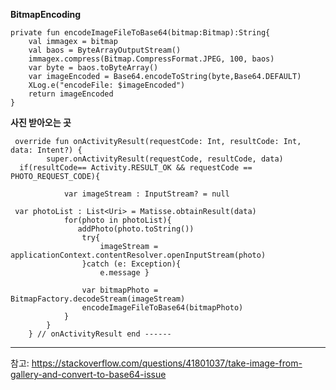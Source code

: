 
**BitmapEncoding**
~~~
private fun encodeImageFileToBase64(bitmap:Bitmap):String{  
    val immagex = bitmap  
    val baos = ByteArrayOutputStream()  
    immagex.compress(Bitmap.CompressFormat.JPEG, 100, baos)  
    var byte = baos.toByteArray()  
    var imageEncoded = Base64.encodeToString(byte,Base64.DEFAULT)  
    XLog.e("encodeFile: $imageEncoded")  
    return imageEncoded  
}
~~~

**사진 받아오는 곳**
~~~
 override fun onActivityResult(requestCode: Int, resultCode: Int, data: Intent?) {  
        super.onActivityResult(requestCode, resultCode, data)  
  if(resultCode== Activity.RESULT_OK && requestCode == PHOTO_REQUEST_CODE){  
  
            var imageStream : InputStream? = null  
  
 var photoList : List<Uri> = Matisse.obtainResult(data)  
            for(photo in photoList){  
               addPhoto(photo.toString())  
                try{  
                    imageStream = applicationContext.contentResolver.openInputStream(photo)  
                }catch (e: Exception){  
                    e.message }  
  
                var bitmapPhoto = BitmapFactory.decodeStream(imageStream)  
                encodeImageFileToBase64(bitmapPhoto)  
            } 
        }  
    } // onActivityResult end ------
~~~

----
참고: https://stackoverflow.com/questions/41801037/take-image-from-gallery-and-convert-to-base64-issue
<!--stackedit_data:
eyJoaXN0b3J5IjpbLTEzOTkwOTkyNzBdfQ==
-->
